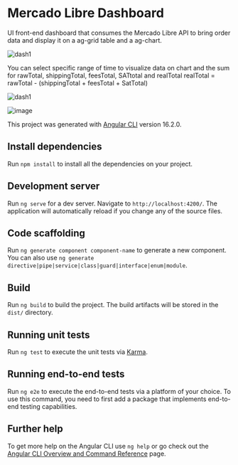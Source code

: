 # Mercado Libre Dashboard

UI front-end dashboard that consumes the Mercado Libre API to bring order data and display it on a ag-grid table and a ag-chart.

![dash1](https://github.com/omarigg04/MercadoLibre-Dashboard/assets/66231336/ebcd5ff0-090a-4848-9858-d796380e6799)

You can select specific range of time to visualize data on chart and the sum for rawTotal, shippingTotal, feesTotal, SATtotal and realTotal
realTotal = rawTotal - (shippingTotal + feesTotal + SatTotal)

![dash1](https://github.com/omarigg04/MercadoLibre-Dashboard/assets/66231336/877c98dc-c6dc-4472-9622-1077b8ed7cfb)


![image](https://github.com/omarigg04/MercadoLibre-Dashboard/assets/66231336/997098ba-93c3-407b-a00c-aab203b2d2ce)


This project was generated with [Angular CLI](https://github.com/angular/angular-cli) version 16.2.0.
## Install dependencies

Run `npm install` to install all the dependencies on your project.


## Development server

Run `ng serve` for a dev server. Navigate to `http://localhost:4200/`. The application will automatically reload if you change any of the source files.

## Code scaffolding

Run `ng generate component component-name` to generate a new component. You can also use `ng generate directive|pipe|service|class|guard|interface|enum|module`.

## Build

Run `ng build` to build the project. The build artifacts will be stored in the `dist/` directory.

## Running unit tests

Run `ng test` to execute the unit tests via [Karma](https://karma-runner.github.io).

## Running end-to-end tests

Run `ng e2e` to execute the end-to-end tests via a platform of your choice. To use this command, you need to first add a package that implements end-to-end testing capabilities.

## Further help

To get more help on the Angular CLI use `ng help` or go check out the [Angular CLI Overview and Command Reference](https://angular.io/cli) page.
